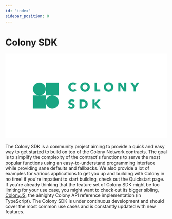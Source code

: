 ```yaml
---
id: "index"
sidebar_position: 0
---
```


# Colony SDK

![](https://raw.githubusercontent.com/JoinColony/brand/v1.0.0/logo_sdk.svg)

The Colony SDK is a community project aiming to provide a quick and easy way to get started to build on top of the Colony Network contracts.
The goal is to simplify the complexity of the contract's functions to serve the most popular functions using an easy-to-understand programming interface while providing sane defaults and fallbacks. We also provide a lot of examples for various applications to get you up and building with Colony in no time!
if you're impatient to start building, check out the Quickstart page. If you're already thinking that the feature set of Colony SDK might be too limiting for your use case, you might want to check out its bigger sibling, [ColonyJS](https://docs.colony.io/colonyjs), the almighty Colony API reference implementation (in TypeScript).
The Colony SDK is under continuous development and should cover the most common use cases and is constantly updated with new features.
